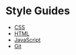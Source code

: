 # Style Guides #



- [CSS](css/readme.md)
- [HTML](html/readme.md)
- [JavaScript](js/readme.md)
- [Git](git/readme.md)
